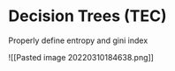 # Decision Trees (TEC)

Properly define entropy and gini index

![[Pasted image 20220310184638.png]]